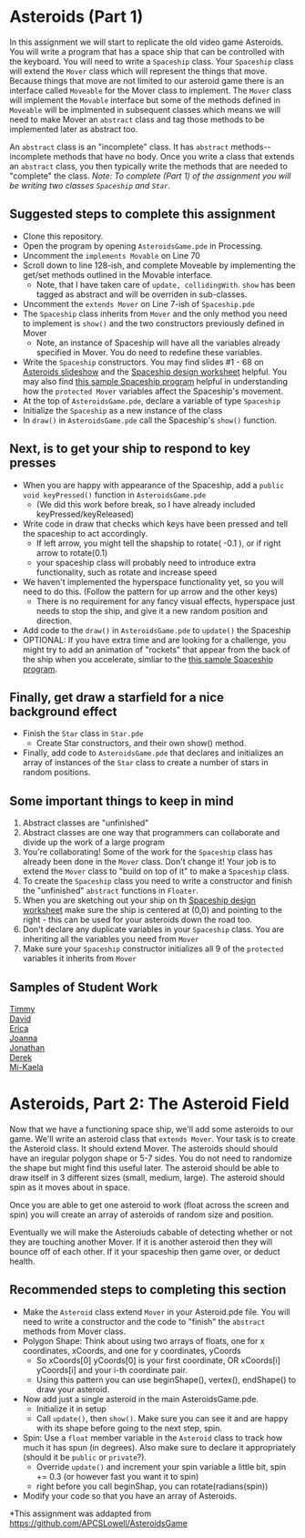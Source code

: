Asteroids (Part 1)
==================
In this assignment we will start to replicate the old video game Asteroids. You will write a program that has a space ship that can be controlled with the keyboard. You will need to write a `Spaceship` class. Your `Spaceship` class will extend the `Mover` class which will represent the things that move. Because things that move are not limited to our asteroid game there is an interface called `Moveable` for the Mover class to implement. The `Mover` class will implement the `Movable` interface but some of the methods defined in `Moveable` will be implmented in subsequent classes which means we will need to make Mover an `abstract` class and tag those methods to be implemented later as abstract too.

An `abstract` class is an "incomplete" class. It has `abstract` methods--incomplete methods that have no body. Once you write a class that extends an `abstract` class, you then typically write the methods that are needed to "complete" the class. _Note: To complete (Part 1)  of the assignment you will be writing two classes `Spaceship` and `Star`._

Suggested steps to complete this assignment
-------------------------------------------
* Clone this repository.
* Open the program by opening `AsteroidsGame.pde` in Processing.
* Uncomment the `implements Movable` on Line 70
* Scroll down to line 128-ish, and complete Moveable by implementing the get/set methods outlined in the Movable interface.
  * Note, that I have taken care of `update, collidingWith`.  `show` has been tagged as abstract and will be overriden in sub-classes.
* Uncomment the `extends Mover` on Line 7-ish of `Spaceship.pde`
* The `Spaceship` class inherits from `Mover` and the only method you need to implement is `show()` and the two constructors previously defined in Mover
  * Note, an instance of Spaceship will have all the variables already specified in Mover. You do need to redefine these variables.
* Write the `Spaceship` constructors. You may find slides #1 - 68 on [Asteroids slideshow](https://docs.google.com/presentation/d/1-NUJtmxfJ06K_RFNjdTwKlqEEAw7JUvq_0nx43Fobu4/edit#slide=id.g45b409ab78_7_6) and the [Spaceship design worksheet](https://docs.google.com/document/d/14BTGf9DjeZZfd5FJKUQzFo_K2eOOf1wwiqPe-EshhQM/edit?usp=sharing) helpful. You may also find [this sample Spaceship program](https://apcslowell.github.io/AsteroidsVariableDemoV2/) helpful in understanding how the `protected Mover` variables affect the Spaceship's movement.
* At the top of `AsteroidsGame.pde`, declare a variable of type `Spaceship`
* Initialize the `Spaceship` as a new instance of the class
* In `draw()` in `AsteroidsGame.pde` call the Spaceship's `show()` function.

Next, is to get your ship to respond to key presses
---------------------------------------------------
* When you are happy with appearance of the Spaceship, add a `public void keyPressed()` function in `AsteroidsGame.pde`
  * (We did this work before break, so I have already included keyPressed/keyReleased)
* Write code in draw that checks which keys have been pressed and tell the spaceship to act accordingly.
  * If left arrow, you might tell the shapship to rotate( -0.1 ), or if right arrow to rotate(0.1)
  * your spaceship class will probably need to introduce extra functionality, such as rotate and increase speed
* We haven't implemented the hyperspace functionality yet, so you will need to do this. (Follow the pattern for up arrow and the other keys) 
  * There is no requirement for any fancy visual effects, hyperspace just needs to stop the ship, and give it a new random position and direction.
* Add code to the `draw()` in `AsteroidsGame.pde` to `update()` the Spaceship
* OPTIONAL: If you have extra time and are looking for a challenge, you might try to add an animation of "rockets" that appear from the back of the ship when you accelerate, simliar to the [this sample Spaceship program](https://apcslowell.github.io/AsteroidsVariableDemoV2/). 

Finally, get draw a starfield for a nice background effect
----------------------------------------------------------
* Finish the `Star` class in `Star.pde`
  * Create Star constructors, and their own show() method.
* Finally, add code to `AsteroidsGame.pde` that declares and initializes an array of instances of the `Star` class to create a number of stars in random positions.

Some important things to keep in mind
-------------------------------------
1. Abstract classes are "unfinished"
2. Abstract classes are one way that programmers can collaborate and divide up the work of a large program
3. You're collaborating! Some of the work for the `Spaceship` class has already been done in the `Mover` class. Don't change it! Your job is to extend the `Mover` class to "build on top of it" to make a `Spaceship` class. 
3. To create the `Spaceship` class you need to write a constructor and finish the "unfinished" `abstract` functions in `Floater`.
4. When you are sketching out your ship on th [Spaceship design worksheet](https://docs.google.com/document/d/14BTGf9DjeZZfd5FJKUQzFo_K2eOOf1wwiqPe-EshhQM/edit?usp=sharing) make sure the ship is centered at (0,0) and pointing to the right - this can be used for your asteroids down the road too.
4. Don't declare any duplicate variables in your `Spaceship` class. You are inheriting all the variables you need from `Mover`
5. Make sure your `Spaceship` constructor initializes all 9 of the `protected` variables it inherits from `Mover`

Samples of Student Work
-----------------------
[Timmy](https://tidang.github.io/AsteroidsGame/)   
[David](https://daamaya.github.io/AsteroidsGame/)   
[Erica](https://ekwkk.github.io/AsteroidsGame/)   
[Joanna](https://j0annalu.github.io/AsteroidsGame/)   
[Jonathan](https://jonathanchu33.github.io/AsteroidsGame/)   
[Derek](https://keredlew.github.io/AsteroidsGame/)   
[Mi-Kaela](https://mikamarciales.github.io/AsteroidsGame/)   


Asteroids, Part 2: The Asteroid Field
=====================================
Now that we have a functioning space ship, we'll add some asteroids to our game. We'll write an asteroid class that `extends Mover`. Your task is to create the Asteroid class. It should extend Mover. The asteroids should should have an iregular polygon shape or 5-7 sides. You do not need to randomize the shape but might find this useful later. The asteroid should be able to draw itself in 3 different sizes (small, medium, large). The asteroid should spin as it moves about in space.

Once you are able to get one asteroid to work (float across the screen and spin) you will create an array of asteroids of random size and position.

Eventually we will make the Asteroiuds cabable of detecting whether or not they are touching another Mover. If it is another asteroid then they will bounce off of each other. If it your spaceship then game over, or deduct health.

Recommended steps to completing this section
-----------------------------------
*  Make the `Asteroid` class extend `Mover` in your Asteroid.pde file. You will need to write a constructor and the code to "finish" the `abstract` methods from Mover class.
* Polygon Shape: Think about using two arrays of floats, one for x coordinates, xCoords, and one for y coordinates, yCoords
  * So xCoords[0] yCoords[0] is your first coordinate, OR xCoords[i] yCoords[i] and your i-th coordinate pair.
  * Using this pattern you can use beginShape(), vertex(), endShape() to draw your asteroid.
* Now add just a single asteroid in the main AsteroidsGame.pde. 
  * Initialize it in setup
  * Call `update()`, then `show()`. Make sure you can see it and are happy with its shape before going to the next step, spin.
* Spin: Use a `float` member variable in the `Asteroid` class to track how much it has spun (in degrees). Also make sure to declare it appropriately (should it be `public` or `private`?).
  * Override `update()` and increment your spin variable a little bit, spin += 0.3 (or however fast you want it to spin)
  * right before you call beginShap, you can rotate(radians(spin))
* Modify your code so that you have an array of Asteroids.




*This assignment was addapted from https://github.com/APCSLowell/AsteroidsGame
